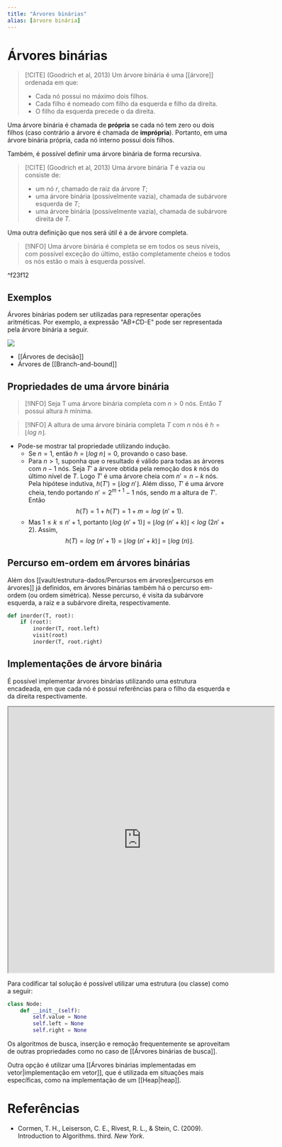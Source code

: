 ```yaml
---
title: "Árvores binárias"
alias: [árvore binária]
---
```


# Árvores binárias

> [!CITE] (Goodrich et al, 2013)
> Um árvore binária é uma [[árvore]] ordenada em que:
> - Cada nó possui no máximo dois filhos.
> - Cada filho é nomeado com filho da esquerda e filho da direita.
> - O filho da esquerda precede o da direita.

Uma árvore binária é chamada de **própria** se cada nó tem zero ou dois filhos (caso contrário a árvore é chamada de **imprópria**). Portanto, em uma árvore binária própria, cada nó interno possui dois filhos.

Também, é possível definir uma árvore binária de forma recursiva.
> [!CITE] (Goodrich et al, 2013)
> Uma árvore binária $T$ é vazia ou consiste de:
> - um nó $r$, chamado de raiz da árvore $T$;
> - uma árvore binária (possivelmente vazia), chamada de subárvore esquerda de $T$;
> - uma árvore binária (possivelmente vazia), chamada de subárvore direita de $T$.

Uma outra definição que nos será útil é a de árvore completa.
> [!INFO]
> Uma árvore binária é completa se em todos os seus níveis, com possível exceção do último, estão completamente cheios e todos os nós estão o mais à esquerda possível.

^f23f12

## Exemplos

Árvores binárias podem ser utilizadas para representar operações aritméticas. Por exemplo, a expressão "A*B+C*D-E" pode ser representada pela árvore binária a seguir. 

[![](https://mermaid.ink/img/pako:eNpdj7EOwjAMRH_F8kibgY4ZkIDyBWUjDFZjaEWTViEZUNV_J02XKvbid7qTzjO2o2aU-HY0dXCvlYU4AoQ4QbGHG2xUJDJhOD4Oz01aIannjC9ZpNpHqqReIRNig3WxRMPOUK9juXn1KPQdG1Yo46nJfRQqu0QfBT82P9ui9C5wiWHS5LnuKf5kUL5o-PLyB1CmQQY)](https://mermaid.live/edit#pako:eNpdj7EOwjAMRH_F8kibgY4ZkIDyBWUjDFZjaEWTViEZUNV_J02XKvbid7qTzjO2o2aU-HY0dXCvlYU4AoQ4QbGHG2xUJDJhOD4Oz01aIannjC9ZpNpHqqReIRNig3WxRMPOUK9juXn1KPQdG1Yo46nJfRQqu0QfBT82P9ui9C5wiWHS5LnuKf5kUL5o-PLyB1CmQQY)

- [[Árvores de decisão]]
- Árvores de [[Branch-and-bound]]

## Propriedades de uma árvore binária

> [!INFO]
> Seja T uma árvore binária completa com $n >0$ nós. Então $T$ possui altura $h$ mínima.

> [!INFO]
> A altura de uma árvore binária completa $T$ com $n$ nós é $h = \lfloor log\ n \rfloor$. 
- Pode-se mostrar tal propriedade utilizando indução.
	- Se $n = 1$, então $h = \lfloor log\ n \rfloor = 0$, provando o caso base.
	- Para $n > 1$, suponha que o resultado é válido para todas as árvores com $n-1$ nós. Seja $T'$ a árvore obtida pela remoção dos $k$ nós do último nível de $T$. Logo $T'$ é uma árvore cheia com $n' = n - k$ nós. Pela hipótese indutiva, $h(T') = \lfloor log\ n' \rfloor$. Além disso, $T'$ é uma árvore cheia, tendo portando $n' = 2^{m+1}-1$ nós, sendo $m$ a altura de $T'$. Então $$h(T) = 1 + h(T') = 1 + m = log\ (n' + 1).$$
	- Mas $1 \leq k \leq n'+1$, portanto $\lfloor log\ (n' + 1) \rfloor = \lfloor log\ (n' + k) \rfloor < log\ (2n' + 2)$. Assim, $$h(T) = log\ (n' + 1) = \lfloor log\ (n' + k) \rfloor = \lfloor log\ (n) \rfloor.$$

## Percurso em-ordem em árvores binárias

Além dos [[vault/estrutura-dados/Percursos em árvores|percursos em árvores]] já definidos, em árvores binárias também há o percurso em-ordem (ou ordem simétrica). Nesse percurso, é visita da subárvore esquerda, a raiz e a subárvore direita, respectivamente.

```python
def inorder(T, root):
	if (root):
		inorder(T, root.left)
		visit(root)
		inorder(T, root.right)
```

## Implementações de árvore binária

É possível implementar árvores binárias utilizando uma estrutura encadeada, em que cada nó é possui referências para o filho da esquerda e da direita respectivamente. 

<iframe src="https://excalidraw.com/#json=HDqoj4NnCNbcTraYTnsmE,KhO4A-xOZ_MYLIO47iTFVA" height="600" width="600" title="Binary tree linked implementation"></iframe>

Para codificar tal solução é possível utilizar uma estrutura (ou classe) como a seguir:

```python
class Node:
	def __init__(self):
		self.value = None
		self.left = None
		self.right = None
```

Os algoritmos de busca, inserção e remoção frequentemente se aproveitam de outras propriedades como no caso de [[Árvores binárias de busca]].

Outra opção é utilizar uma [[Árvores binárias implementadas em vetor|implementação em vetor]], que é utilizada em situações mais específicas, como na implementação de um [[Heap|heap]].

# Referências
- Cormen, T. H., Leiserson, C. E., Rivest, R. L., & Stein, C. (2009). Introduction to Algorithms. third. _New York_.
